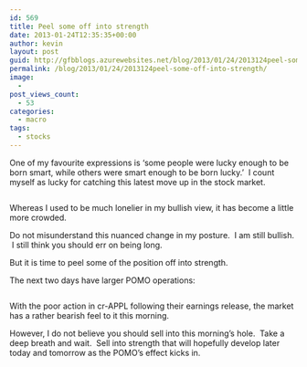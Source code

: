 ```yaml
---
id: 569
title: Peel some off into strength
date: 2013-01-24T12:35:35+00:00
author: kevin
layout: post
guid: http://gfbblogs.azurewebsites.net/blog/2013/01/24/2013124peel-some-off-into-strength/
permalink: /blog/2013/01/24/2013124peel-some-off-into-strength/
image:
  - 
post_views_count:
  - 53
categories:
  - macro
tags:
  - stocks
---
```

One of my favourite expressions is &#8216;some people were lucky enough to be born smart, while others were smart enough to be born lucky.&#8217;  I count myself as lucky for catching this latest move up in the stock market.

<img class="aligncenter" alt="" src="http://themacrotourist.com/blogs/SPX%20Jan%2024%2013.gif" />

Whereas I used to be much lonelier in my bullish view, it has become a little more crowded.

Do not misunderstand this nuanced change in my posture.  I am still bullish.  I still think you should err on being long.

But it is time to peel some of the position off into strength.

The next two days have larger POMO operations:

<img class="aligncenter" alt="" src="http://static.squarespace.com/static/500f3df9e4b006cb9ec150a3/50c60ecbe4b026203261b4d3/51012c02e4b0d171103c8304/1359031299423/GFB%20Trading%20Inc-1.jpg" />

With the poor action in cr-APPL following their earnings release, the market has a rather bearish feel to it this morning.

However, I do not believe you should sell into this morning&#8217;s hole.  Take a deep breath and wait.  Sell into strength that will hopefully develop later today and tomorrow as the POMO&#8217;s effect kicks in.